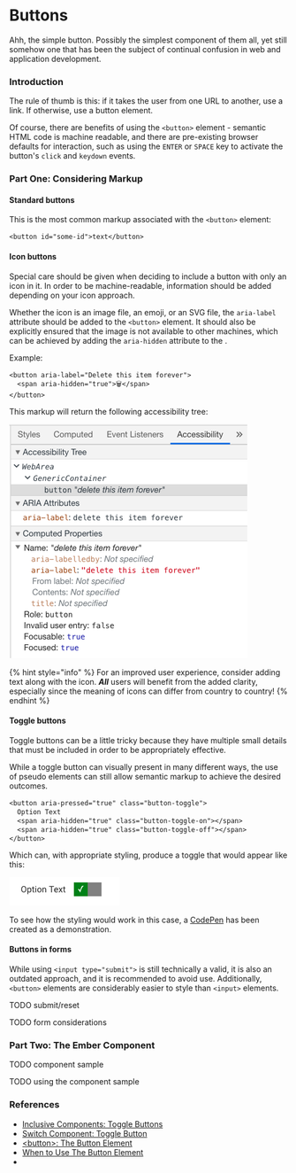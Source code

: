 # Buttons

Ahh, the simple button. Possibly the simplest component of them all, yet still somehow one that has been the subject of continual confusion in web and application development.

### Introduction

The rule of thumb is this: if it takes the user from one URL to another, use a link. If otherwise, use a button element. 

Of course, there are benefits of using the `<button>` element - semantic HTML code is machine readable, and there are pre-existing browser defaults for interaction, such as using the `ENTER` or `SPACE` key to activate the button's `click` and `keydown` events.  

### Part One: Considering Markup

#### Standard buttons

This is the most common markup associated with the `<button>` element: 

```markup
<button id="some-id">text</button>
```

#### Icon buttons

Special care should be given when deciding to include a button with only an icon in it. In order to be machine-readable, information should be added depending on your icon approach. 

Whether the icon is an image file, an emoji, or an SVG file, the `aria-label` attribute should be added to the `<button>` element. It should also be explicitly ensured that the image is not available to other machines, which can be achieved by adding the `aria-hidden` attribute to the . 

Example:  

```markup
<button aria-label="Delete this item forever">
  <span aria-hidden="true">🗑</span>
</button>
```

This markup will return the following accessibility tree: 

![Chrome DevTools Accessibility Tree](../../.gitbook/assets/image%20%281%29.png)

{% hint style="info" %}
For an improved user experience, consider adding text along with the icon. _**All**_ users will benefit from the added clarity, especially since the meaning of icons can differ from country to country! 
{% endhint %}

#### Toggle buttons

Toggle buttons can be a little tricky because they have multiple small details that must be included in order to be appropriately effective. 

While a toggle button can visually present in many different ways, the use of pseudo elements can still allow semantic markup to achieve the desired outcomes. 

```markup
<button aria-pressed="true" class="button-toggle">
  Option Text
  <span aria-hidden="true" class="button-toggle-on"></span>
  <span aria-hidden="true" class="button-toggle-off"></span>
</button>
```

Which can, with appropriate styling, produce a toggle that would appear like this: 

![toggle button when aria-pressed is true](../../.gitbook/assets/image%20%282%29.png)

To see how the styling would work in this case, a [CodePen](https://codepen.io/melsumner/pen/wVErBw) has been created as a demonstration. 

#### Buttons in forms

While using `<input type="submit">` is still technically a valid, it is also an outdated approach, and it is recommended to avoid use. Additionally, `<button>` elements are considerably easier to style than `<input>` elements. 

TODO submit/reset

TODO form considerations

### Part Two: The Ember Component  

TODO component sample

TODO using the component sample

### References

* [Inclusive Components: Toggle Buttons](https://inclusive-components.design/toggle-button/)
* [Switch Component: Toggle Button](https://scottaohara.github.io/a11y_styled_form_controls/src/toggle-button-switch/)
* [&lt;button&gt;: The Button Element](https://developer.mozilla.org/en-US/docs/Web/HTML/Element/button)
* [When to Use The Button Element](https://css-tricks.com/use-button-element/)
* 




